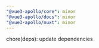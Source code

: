 ```yaml
---
"@vue3-apollo/core": minor
"@vue3-apollo/docs": minor
"@vue3-apollo/nuxt": minor
---
```


chore(deps): update dependencies
